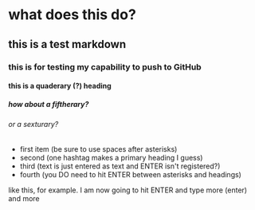 # what does this do?

## this is a test markdown

### this is for testing my capability to push to GitHub
#### this is a quaderary (?) heading 
##### how about a fiftherary? 
###### or a sexturary?

* first item (be sure to use spaces after asterisks)
* second (one hashtag makes a primary heading I guess)
* third (text is just entered as text and ENTER isn't registered?) 
* fourth (you DO need to hit ENTER between asterisks and headings)

like this, for example. I am now going to hit ENTER
and type more (enter)
and more
